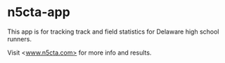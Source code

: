 # n5cta-app

This app is for tracking track and field statistics for Delaware high school runners.

Visit <www.n5cta.com> for more info and results.
